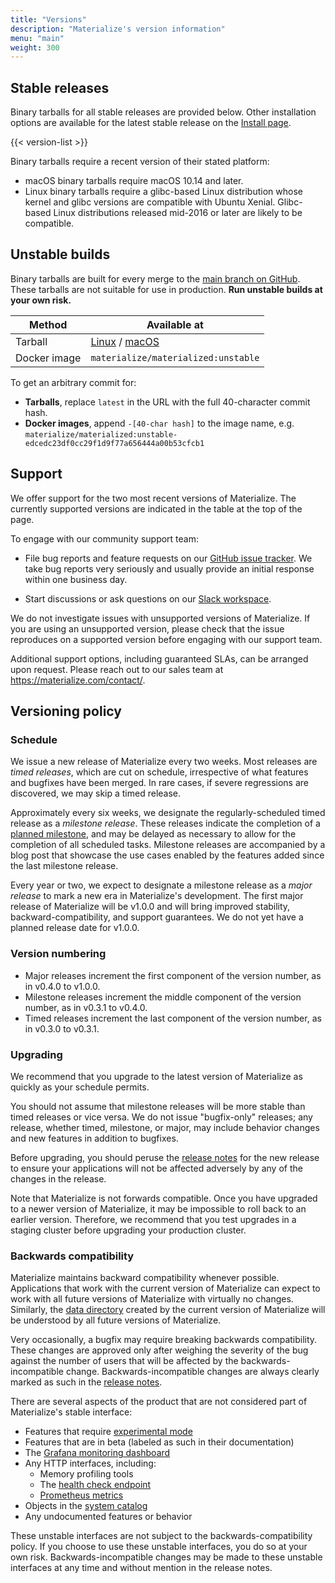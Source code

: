 ```yaml
---
title: "Versions"
description: "Materialize's version information"
menu: "main"
weight: 300
---
```


## Stable releases

Binary tarballs for all stable releases are provided below. Other installation
options are available for the latest stable release on the [Install
page](/install).

{{< version-list >}}

Binary tarballs require a recent version of their stated platform:

* macOS binary tarballs require macOS 10.14 and later.
* Linux binary tarballs require a glibc-based Linux distribution whose kernel
  and glibc versions are compatible with Ubuntu Xenial. Glibc-based Linux
  distributions released mid-2016 or later are likely to be compatible.

## Unstable builds

Binary tarballs are built for every merge to the [main branch on
GitHub][github]. These tarballs are not suitable for use in production.
**Run unstable builds at your own risk.**

| Method       | Available at                        |
|--------------|-------------------------------------|
| Tarball      | [Linux] / [macOS]                   |
| Docker image | `materialize/materialized:unstable` |

To get an arbitrary commit for:

- **Tarballs**, replace `latest` in the URL with the full 40-character commit hash.
- **Docker images**, append `-[40-char hash]` to the image name, e.g.
  `materialize/materialized:unstable-edcedc23df0cc29f1d9f77a656444a00b53cfcb1`

## Support

We offer support for the two most recent versions of Materialize. The
currently supported versions are indicated in the table at the top of the page.

To engage with our community support team:

  * File bug reports and feature requests on our [GitHub issue
    tracker](https://github.com/MaterializeInc/materialize). We take bug reports
    very seriously and usually provide an initial response within one business
    day.

  * Start discussions or ask questions on our [Slack workspace](https://materialize.com/s/chat).

We do not investigate issues with unsupported versions of Materialize. If you
are using an unsupported version, please check that the issue reproduces on a
supported version before engaging with our support team.

Additional support options, including guaranteed SLAs, can be arranged upon
request. Please reach out to our sales team at <https://materialize.com/contact/>.

## Versioning policy

### Schedule

We issue a new release of Materialize every two weeks. Most releases are *timed
releases*, which are cut on schedule, irrespective of what features and bugfixes
have been merged. In rare cases, if severe regressions are discovered, we may
skip a timed release.

Approximately every six weeks, we designate the regularly-scheduled timed
release as a *milestone release*. These releases indicate the completion of a
[planned milestone](https://github.com/MaterializeInc/materialize/milestones),
and may be delayed as necessary to allow for the completion of all scheduled
tasks. Milestone releases are accompanied by a blog post that showcase the
use cases enabled by the features added since the last milestone release.

Every year or two, we expect to designate a milestone release as a *major
release* to mark a new era in Materialize's development. The first major release
of Materialize will be v1.0.0 and will bring improved stability,
backward-compatibility, and support guarantees. We do not yet have a planned
release date for v1.0.0.

### Version numbering

* Major releases increment the first component of the version number, as in
  v0.4.0 to v1.0.0.
* Milestone releases increment the middle component of the version number, as in
  v0.3.1 to v0.4.0.
* Timed releases increment the last component of the version number, as
  in v0.3.0 to v0.3.1.

### Upgrading

We recommend that you upgrade to the latest version of Materialize as quickly
as your schedule permits.

You should not assume that milestone releases will be more stable than timed
releases or vice versa. We do not issue "bugfix-only" releases; any release,
whether timed, milestone, or major, may include behavior changes and new
features in addition to bugfixes.

Before upgrading, you should peruse the [release notes](/release-notes) for
the new release to ensure your applications will not be affected adversely
by any of the changes in the release.

Note that Materialize is not forwards compatible. Once you have upgraded to a
newer version of Materialize, it may be impossible to roll back to an earlier
version. Therefore, we recommend that you test upgrades in a staging cluster
before upgrading your production cluster.

### Backwards compatibility

Materialize maintains backward compatibility whenever possible. Applications
that work with the current version of Materialize can expect to work with
all future versions of Materialize with virtually no changes. Similarly,
the [data directory](/cli/#data-directory) created by the current version of
Materialize will be understood by all future versions of Materialize.

Very occasionally, a bugfix may require breaking backwards compatibility. These
changes are approved only after weighing the severity of the bug against the
number of users that will be affected by the backwards-incompatible change.
Backwards-incompatible changes are always clearly marked as such in
the [release notes](/release-notes).

There are several aspects of the product that are not considered part of
Materialize's stable interface:

  * Features that require [experimental mode](/cli/#experimental-mode)
  * Features that are in beta (labeled as such in their documentation)
  * The [Grafana monitoring dashboard](/ops/monitoring)
  * Any HTTP interfaces, including:
    * Memory profiling tools
    * The [health check endpoint](/ops/monitoring#health-check)
    * [Prometheus metrics](/ops/monitoring#prometheus)
  * Objects in the [system catalog](/sql/system-tables)
  * Any undocumented features or behavior

These unstable interfaces are not subject to the backwards-compatibility policy.
If you choose to use these unstable interfaces, you do so at your own risk.
Backwards-incompatible changes may be made to these unstable interfaces at any
time and without mention in the release notes.

[Linux]: https://binaries.materialize.com/materialized-latest-x86_64-unknown-linux-gnu.tar.gz
[macOS]: https://binaries.materialize.com/materialized-latest-x86_64-apple-darwin.tar.gz
[github]: https://github.com/MaterializeInc/materialize
[Semantic Versioning]: https://semver.org

